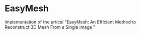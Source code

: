 # EasyMesh
Implementation of the artical "EasyMesh: An Efficient Method to Reconstruct 3D Mesh From a Single Image "
